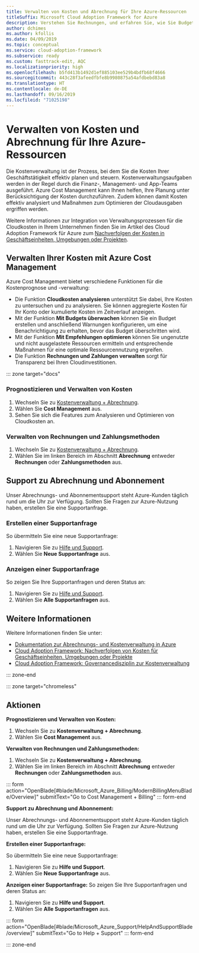 ```yaml
---
title: Verwalten von Kosten und Abrechnung für Ihre Azure-Ressourcen
titleSuffix: Microsoft Cloud Adoption Framework for Azure
description: Verstehen Sie Rechnungen, und erfahren Sie, wie Sie Budgets und Zahlungen für Ihre Azure-Ressourcen einrichten.
author: dchimes
ms.author: kfollis
ms.date: 04/09/2019
ms.topic: conceptual
ms.service: cloud-adoption-framework
ms.subservice: ready
ms.custom: fasttrack-edit, AQC
ms.localizationpriority: high
ms.openlocfilehash: b5fd413b1492d1ef885103ee529b4bdfb68f4666
ms.sourcegitcommit: 443c28f3afeedfbfe8b9980875a54afdbebd83a8
ms.translationtype: HT
ms.contentlocale: de-DE
ms.lasthandoff: 09/16/2019
ms.locfileid: "71025198"
---
```

# <a name="manage-costs-and-billing-for-your-azure-resources"></a>Verwalten von Kosten und Abrechnung für Ihre Azure-Ressourcen

Die Kostenverwaltung ist der Prozess, bei dem Sie die Kosten Ihrer Geschäftstätigkeit effektiv planen und steuern. Kostenverwaltungsaufgaben werden in der Regel durch die Finanz-, Management- und App-Teams ausgeführt. Azure Cost Management kann Ihnen helfen, Ihre Planung unter Berücksichtigung der Kosten durchzuführen. Zudem können damit Kosten effektiv analysiert und Maßnahmen zum Optimieren der Cloudausgaben ergriffen werden.

Weitere Informationen zur Integration von Verwaltungsprozessen für die Cloudkosten in Ihrem Unternehmen finden Sie im Artikel des Cloud Adoption Framework für Azure zum [Nachverfolgen der Kosten in Geschäftseinheiten, Umgebungen oder Projekten](../azure-best-practices/track-costs.md).

## <a name="manage-your-costs-with-azure-cost-management"></a>Verwalten Ihrer Kosten mit Azure Cost Management

Azure Cost Management bietet verschiedene Funktionen für die Kostenprognose und -verwaltung:

- Die Funktion **Cloudkosten analysieren** unterstützt Sie dabei, Ihre Kosten zu untersuchen und zu analysieren. Sie können aggregierte Kosten für Ihr Konto oder kumulierte Kosten im Zeitverlauf anzeigen.
- Mit der Funktion **Mit Budgets überwachen** können Sie ein Budget erstellen und anschließend Warnungen konfigurieren, um eine Benachrichtigung zu erhalten, bevor das Budget überschritten wird.
- Mit der Funktion **Mit Empfehlungen optimieren** können Sie ungenutzte und nicht ausgelastete Ressourcen ermitteln und entsprechende Maßnahmen für eine optimale Ressourcennutzung ergreifen.
- Die Funktion **Rechnungen und Zahlungen verwalten** sorgt für Transparenz bei Ihren Cloudinvestitionen.

::: zone target="docs"

### <a name="predict-and-manage-costs"></a>Prognostizieren und Verwalten von Kosten

1. Wechseln Sie zu [Kostenverwaltung + Abrechnung](https://portal.azure.com/#blade/Microsoft_Azure_Billing/ModernBillingMenuBlade/Overview).
1. Wählen Sie **Cost Management** aus.
1. Sehen Sie sich die Features zum Analysieren und Optimieren von Cloudkosten an.

### <a name="manage-invoices-and-payment-methods"></a>Verwalten von Rechnungen und Zahlungsmethoden

1. Wechseln Sie zu [Kostenverwaltung + Abrechnung](https://portal.azure.com/#blade/Microsoft_Azure_Billing/ModernBillingMenuBlade/Overview).
1. Wählen Sie im linken Bereich im Abschnitt **Abrechnung** entweder **Rechnungen** oder **Zahlungsmethoden** aus.

## <a name="billing-and-subscription-support"></a>Support zu Abrechnung und Abonnement

Unser Abrechnungs- und Abonnementsupport steht Azure-Kunden täglich rund um die Uhr zur Verfügung. Sollten Sie Fragen zur Azure-Nutzung haben, erstellen Sie eine Supportanfrage.

### <a name="create-a-support-request"></a>Erstellen einer Supportanfrage

So übermitteln Sie eine neue Supportanfrage:

1. Navigieren Sie zu [Hilfe und Support](https://portal.azure.com/#blade/Microsoft_Azure_Support/HelpAndSupportBlade/overview).
1. Wählen Sie **Neue Supportanfrage** aus.

### <a name="view-a-support-request"></a>Anzeigen einer Supportanfrage

So zeigen Sie Ihre Supportanfragen und deren Status an:

1. Navigieren Sie zu [Hilfe und Support](https://portal.azure.com/#blade/Microsoft_Azure_Support/HelpAndSupportBlade/overview).
1. Wählen Sie **Alle Supportanfragen** aus.

## <a name="learn-more"></a>Weitere Informationen

Weitere Informationen finden Sie unter:

- [Dokumentation zur Abrechnungs- und Kostenverwaltung in Azure](https://docs.microsoft.com/azure/billing)
- [Cloud Adoption Framework: Nachverfolgen von Kosten für Geschäftseinheiten, Umgebungen oder Projekte](../azure-best-practices/track-costs.md)
- [Cloud Adoption Framework: Governancedisziplin zur Kostenverwaltung](../../govern/cost-management/index.md)

::: zone-end

::: zone target="chromeless"

## <a name="actions"></a>Aktionen

**Prognostizieren und Verwalten von Kosten:**

1. Wechseln Sie zu **Kostenverwaltung + Abrechnung**.
1. Wählen Sie **Cost Management** aus.

**Verwalten von Rechnungen und Zahlungsmethoden:**

1. Wechseln Sie zu **Kostenverwaltung + Abrechnung**.
1. Wählen Sie im linken Bereich im Abschnitt **Abrechnung** entweder **Rechnungen** oder **Zahlungsmethoden** aus.

::: form action="OpenBlade[#blade/Microsoft_Azure_Billing/ModernBillingMenuBlade/Overview]" submitText="Go to Cost Management + Billing" ::: form-end

**Support zu Abrechnung und Abonnement:**

Unser Abrechnungs- und Abonnementsupport steht Azure-Kunden täglich rund um die Uhr zur Verfügung. Sollten Sie Fragen zur Azure-Nutzung haben, erstellen Sie eine Supportanfrage.

**Erstellen einer Supportanfrage:**

So übermitteln Sie eine neue Supportanfrage:

1. Navigieren Sie zu **Hilfe und Support**.
2. Wählen Sie **Neue Supportanfrage** aus.

**Anzeigen einer Supportanfrage:** So zeigen Sie Ihre Supportanfragen und deren Status an:

1. Navigieren Sie zu **Hilfe und Support**.
2. Wählen Sie **Alle Supportanfragen** aus.

::: form action="OpenBlade[#blade/Microsoft_Azure_Support/HelpAndSupportBlade/overview]" submitText="Go to Help + Support" ::: form-end

::: zone-end
